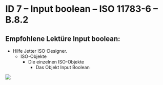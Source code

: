 # ID 7 – Input boolean – ISO 11783-6 – B.8.2

## Empfohlene Lektüre Input boolean:

*   Hilfe Jetter ISO-Designer.
    *   ISO-Objekte
        *   Die einzelnen ISO-Objekte
            *   Das Objekt Input Boolean

![](https://user-images.githubusercontent.com/69573151/94603161-2ab83f80-0296-11eb-9d45-4d776bb72d8f.png)

